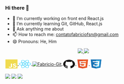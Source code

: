 ### Hi there 👋

- 🔭 I’m currently working on front end React.js
- 🌱 I’m currently learning Git, GitHub, React.js
- 💬 Ask anything me about 
- 📫 How to reach me: contatofabriciofsn@gmail.com
- 😄 Pronouns: He, Him

<div align="center">
  <a href="https://github.com/fabriciofsn">
  <img height="155em" src="https://github-readme-stats.vercel.app/api?username=fabriciofsn&show_icons=true&theme=dracula&include_all_commits=true&count_private=true"/>
  <img height="155em" src="https://github-readme-stats.vercel.app/api/top-langs/?username=fabriciofsn&layout=compact&langs_count=7&theme=dracula"/>
</div>

  <div style="display: inline_block"><br>
  <img align="center" alt="Fabricio-Js" height="30" width="40" src="https://raw.githubusercontent.com/devicons/devicon/master/icons/javascript/javascript-plain.svg">
  <img align="center" alt="Fabricio-React" height="30" width="40" src="https://raw.githubusercontent.com/devicons/devicon/master/icons/react/react-original.svg">
  <img align="center" alt="Fabricio-Git" height="30" width="40" src="https://icongr.am/devicon/git-plain.svg?size=148&color=cd23c7">
  <img align="center" alt="Fabricio-GitHub" height="30" width="40" src="https://raw.githubusercontent.com/devicons/devicon/master/icons/github/github-original.svg">
  <img align="center" alt="Fabricio-HTML" height="30" width="40" src="https://raw.githubusercontent.com/devicons/devicon/master/icons/html5/html5-original.svg">
  <img align="center" alt="Fabricio-CSS" height="30" width="40" src="https://raw.githubusercontent.com/devicons/devicon/master/icons/css3/css3-original.svg">
</div>
  
  <div> 
    <br/>
  <a target="_blank" href="https://instagram.com/fabricio_is_not_available" ><img src="https://img.shields.io/badge/-Instagram-%23E4405F?style=for-the-badge&logo=instagram&logoColor=white" target="_blank"></a>
  <a href = "mailto:contatofabriciofsn@gmail.com"><img src="https://img.shields.io/badge/-Gmail-%23333?style=for-the-badge&logo=gmail&logoColor=white" target="_blank"></a>
  <a href="https://www.linkedin.com/in/fabrício-souza-fullstack/" target="_blank"><img src="https://img.shields.io/badge/-LinkedIn-%230077B5?style=for-the-badge&logo=linkedin&logoColor=white" target="_blank"></a> 
</div>

